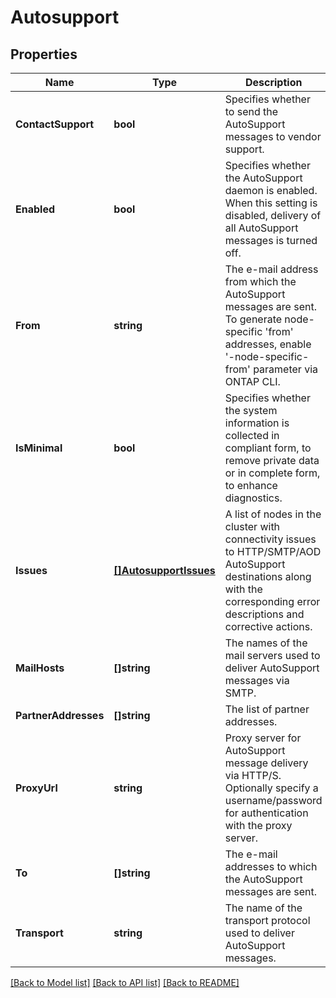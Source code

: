 # Autosupport

## Properties

Name | Type | Description | Notes
------------ | ------------- | ------------- | -------------
**ContactSupport** | **bool** | Specifies whether to send the AutoSupport messages to vendor support. | [optional] 
**Enabled** | **bool** | Specifies whether the AutoSupport daemon is enabled.  When this setting is disabled, delivery of all AutoSupport messages is turned off. | [optional] 
**From** | **string** | The e-mail address from which the AutoSupport messages are sent. To generate node-specific &#39;from&#39; addresses, enable &#39;-node-specific-from&#39; parameter via ONTAP CLI. | [optional] 
**IsMinimal** | **bool** | Specifies whether the system information is collected in compliant form, to remove private data or in complete form, to enhance diagnostics. | [optional] 
**Issues** | [**[]AutosupportIssues**](autosupport_issues.md) | A list of nodes in the cluster with connectivity issues to HTTP/SMTP/AOD AutoSupport destinations along with the corresponding error descriptions and corrective actions. | [optional] [readonly] 
**MailHosts** | **[]string** | The names of the mail servers used to deliver AutoSupport messages via SMTP. | [optional] 
**PartnerAddresses** | **[]string** | The list of partner addresses. | [optional] 
**ProxyUrl** | **string** | Proxy server for AutoSupport message delivery via HTTP/S. Optionally specify a username/password for authentication with the proxy server. | [optional] 
**To** | **[]string** | The e-mail addresses to which the AutoSupport messages are sent. | [optional] 
**Transport** | **string** | The name of the transport protocol used to deliver AutoSupport messages. | [optional] [default to TRANSPORT_HTTPS]

[[Back to Model list]](../README.md#documentation-for-models) [[Back to API list]](../README.md#documentation-for-api-endpoints) [[Back to README]](../README.md)


